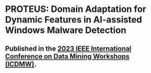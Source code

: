 # PROTEUS: Domain Adaptation for Dynamic Features in AI-assisted Windows Malware Detection

## Published in the [2023 IEEE International Conference on Data Mining Workshops (ICDMW)](https://ieeexplore.ieee.org/document/10411672).
